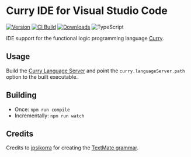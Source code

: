 # Curry IDE for Visual Studio Code

[![Version](https://img.shields.io/visual-studio-marketplace/v/fwcd.curry)](https://marketplace.visualstudio.com/items?itemName=fwcd.curry)
[![CI Build](https://github.com/fwcd/vscode-curry/workflows/Build/badge.svg)](https://github.com/fwcd/vscode-curry/actions)
[![Downloads](https://img.shields.io/visual-studio-marketplace/d/fwcd.curry)](https://marketplace.visualstudio.com/items?itemName=fwcd.curry)
![TypeScript](https://img.shields.io/badge/language-TypeScript-2b7489.svg)

IDE support for the functional logic programming language [Curry](https://en.wikipedia.org/wiki/Curry_(programming_language)).

## Usage
Build the [Curry Language Server](https://github.com/fwcd/curry-language-server) and point the `curry.languageServer.path` option to the built executable.

## Building
* Once: `npm run compile`
* Incrementally: `npm run watch`

## Credits
Credits to [jpsikorra](https://github.com/jpsikorra) for creating the [TextMate grammar](https://github.com/jpsikorra/curry_syntax_highlight).
